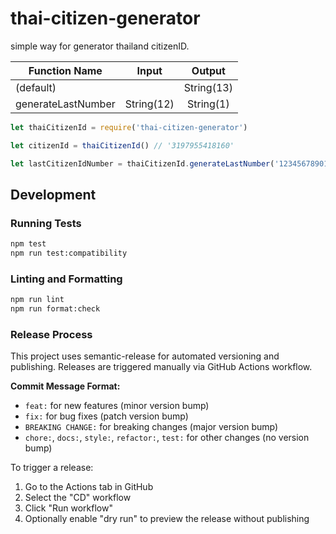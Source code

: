 # thai-citizen-generator
simple way for generator thailand citizenID.

| Function Name       | Input         | Output        |
| ----------------- |:-------------:|:-------------:|  
| (default)           |               | String(13)    | 
| generateLastNumber  | String(12)    | String(1)    | 



```js
let thaiCitizenId = require('thai-citizen-generator')

let citizenId = thaiCitizenId() // '3197955418160'

let lastCitizenIdNumber = thaiCitizenId.generateLastNumber('123456789012') // '1'


```

## Development

### Running Tests
```bash
npm test
npm run test:compatibility
```

### Linting and Formatting
```bash
npm run lint
npm run format:check
```

### Release Process
This project uses semantic-release for automated versioning and publishing. Releases are triggered manually via GitHub Actions workflow.

**Commit Message Format:**
- `feat:` for new features (minor version bump)
- `fix:` for bug fixes (patch version bump)  
- `BREAKING CHANGE:` for breaking changes (major version bump)
- `chore:`, `docs:`, `style:`, `refactor:`, `test:` for other changes (no version bump)

To trigger a release:
1. Go to the Actions tab in GitHub
2. Select the "CD" workflow
3. Click "Run workflow"
4. Optionally enable "dry run" to preview the release without publishing
